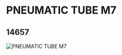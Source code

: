 # PNEUMATIC TUBE M7
## 14657
![PNEUMATIC TUBE M7](https://lc-www-live-s.legocdn.com/media/bricks/5/2/6042683.jpg)